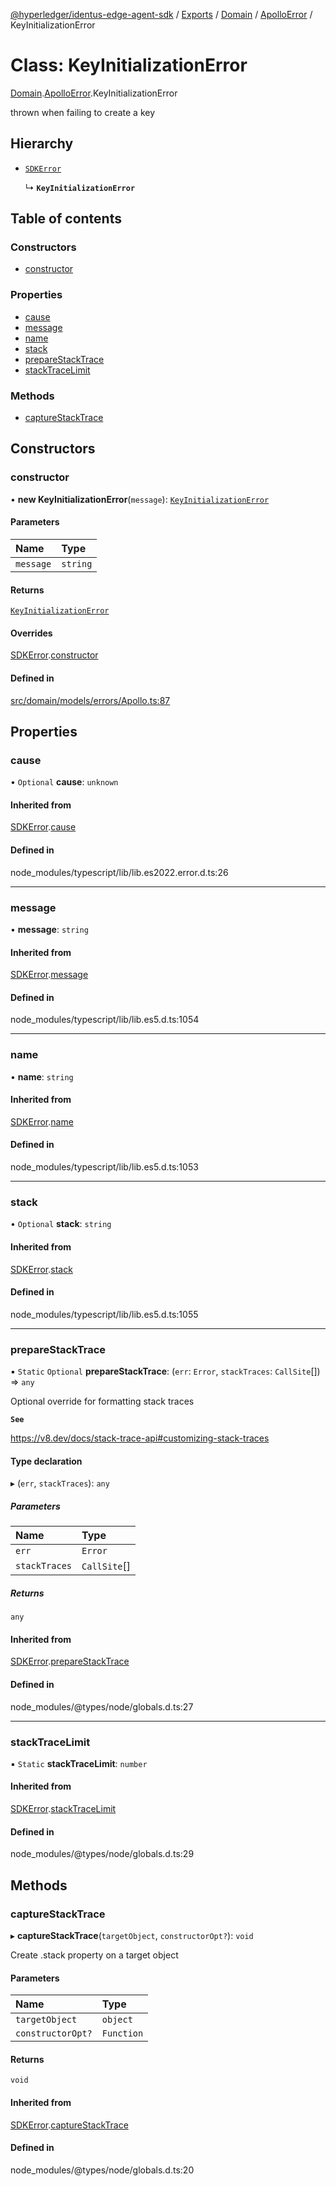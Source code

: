 [@hyperledger/identus-edge-agent-sdk](../README.md) / [Exports](../modules.md) / [Domain](../modules/Domain.md) / [ApolloError](../modules/Domain.ApolloError.md) / KeyInitializationError

# Class: KeyInitializationError

[Domain](../modules/Domain.md).[ApolloError](../modules/Domain.ApolloError.md).KeyInitializationError

thrown when failing to create a key

## Hierarchy

- [`SDKError`](Domain.CommonError.SDKError.md)

  ↳ **`KeyInitializationError`**

## Table of contents

### Constructors

- [constructor](Domain.ApolloError.KeyInitializationError.md#constructor)

### Properties

- [cause](Domain.ApolloError.KeyInitializationError.md#cause)
- [message](Domain.ApolloError.KeyInitializationError.md#message)
- [name](Domain.ApolloError.KeyInitializationError.md#name)
- [stack](Domain.ApolloError.KeyInitializationError.md#stack)
- [prepareStackTrace](Domain.ApolloError.KeyInitializationError.md#preparestacktrace)
- [stackTraceLimit](Domain.ApolloError.KeyInitializationError.md#stacktracelimit)

### Methods

- [captureStackTrace](Domain.ApolloError.KeyInitializationError.md#capturestacktrace)

## Constructors

### constructor

• **new KeyInitializationError**(`message`): [`KeyInitializationError`](Domain.ApolloError.KeyInitializationError.md)

#### Parameters

| Name | Type |
| :------ | :------ |
| `message` | `string` |

#### Returns

[`KeyInitializationError`](Domain.ApolloError.KeyInitializationError.md)

#### Overrides

[SDKError](Domain.CommonError.SDKError.md).[constructor](Domain.CommonError.SDKError.md#constructor)

#### Defined in

[src/domain/models/errors/Apollo.ts:87](https://github.com/hyperledger/identus-edge-agent-sdk-ts/blob/7eadfa3c5dda4c81079844b2a47014b3c9b03dac/src/domain/models/errors/Apollo.ts#L87)

## Properties

### cause

• `Optional` **cause**: `unknown`

#### Inherited from

[SDKError](Domain.CommonError.SDKError.md).[cause](Domain.CommonError.SDKError.md#cause)

#### Defined in

node_modules/typescript/lib/lib.es2022.error.d.ts:26

___

### message

• **message**: `string`

#### Inherited from

[SDKError](Domain.CommonError.SDKError.md).[message](Domain.CommonError.SDKError.md#message)

#### Defined in

node_modules/typescript/lib/lib.es5.d.ts:1054

___

### name

• **name**: `string`

#### Inherited from

[SDKError](Domain.CommonError.SDKError.md).[name](Domain.CommonError.SDKError.md#name)

#### Defined in

node_modules/typescript/lib/lib.es5.d.ts:1053

___

### stack

• `Optional` **stack**: `string`

#### Inherited from

[SDKError](Domain.CommonError.SDKError.md).[stack](Domain.CommonError.SDKError.md#stack)

#### Defined in

node_modules/typescript/lib/lib.es5.d.ts:1055

___

### prepareStackTrace

▪ `Static` `Optional` **prepareStackTrace**: (`err`: `Error`, `stackTraces`: `CallSite`[]) => `any`

Optional override for formatting stack traces

**`See`**

https://v8.dev/docs/stack-trace-api#customizing-stack-traces

#### Type declaration

▸ (`err`, `stackTraces`): `any`

##### Parameters

| Name | Type |
| :------ | :------ |
| `err` | `Error` |
| `stackTraces` | `CallSite`[] |

##### Returns

`any`

#### Inherited from

[SDKError](Domain.CommonError.SDKError.md).[prepareStackTrace](Domain.CommonError.SDKError.md#preparestacktrace)

#### Defined in

node_modules/@types/node/globals.d.ts:27

___

### stackTraceLimit

▪ `Static` **stackTraceLimit**: `number`

#### Inherited from

[SDKError](Domain.CommonError.SDKError.md).[stackTraceLimit](Domain.CommonError.SDKError.md#stacktracelimit)

#### Defined in

node_modules/@types/node/globals.d.ts:29

## Methods

### captureStackTrace

▸ **captureStackTrace**(`targetObject`, `constructorOpt?`): `void`

Create .stack property on a target object

#### Parameters

| Name | Type |
| :------ | :------ |
| `targetObject` | `object` |
| `constructorOpt?` | `Function` |

#### Returns

`void`

#### Inherited from

[SDKError](Domain.CommonError.SDKError.md).[captureStackTrace](Domain.CommonError.SDKError.md#capturestacktrace)

#### Defined in

node_modules/@types/node/globals.d.ts:20
